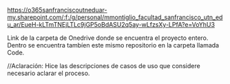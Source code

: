 https://o365sanfranciscoutneduar-my.sharepoint.com/:f:/g/personal/mmontiglio_facultad_sanfrancisco_utn_edu_ar/EueH-kLTmTNEjLTLc9jGP5oBdASU2q5ay-wLfzsXy-LPfA?e=VoYhU3

Link de la carpeta de Onedrive donde se encuentra el proyecto entero. Dentro se encuentra tambíen este mismo repositorio
en la carpeta llamada Code.

//Aclaración: Hice las descripciones de casos de uso que considere necesario aclarar el proceso.